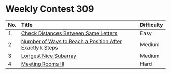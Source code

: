 # Weekly Contest 309

| No. | Title | Difficulty
|:---|:---|:---|
| 1 | [Check Distances Between Same Letters](https://leetcode.com/problems/check-distances-between-same-letters/) | Easy
| 2 | [Number of Ways to Reach a Position After Exactly k Steps](https://leetcode.com/problems/number-of-ways-to-reach-a-position-after-exactly-k-steps/) | Medium
| 3 | [Longest Nice Subarray](https://leetcode.com/problems/longest-nice-subarray/) | Medium
| 4 | [Meeting Rooms III](https://leetcode.com/problems/meeting-rooms-iii/) | Hard